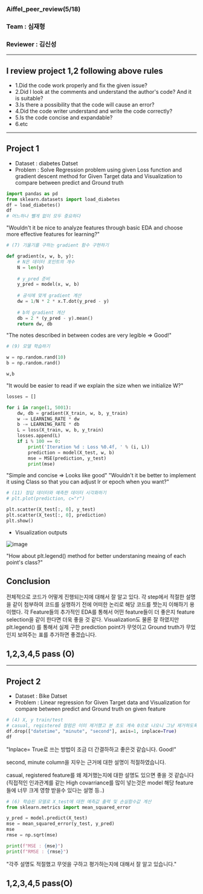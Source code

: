 ### Aiffel_peer_review(5/18)
### Team : 심재형
### Reviewer : 김신성
-----------------------------------------------------------------------
## I review project 1,2 following above rules
- 1.Did the code work properly and fix the given issue?
- 2.Did I look at the comments and understand the author's code? And it is suitable?
- 3.Is there a possibility that the code will cause an error?
- 4.Did the code writer understand and write the code correctly?
- 5.Is the code concise and expandable?
- 6.etc
-----------------------------------------------------------------------
## Project 1
- Dataset : diabetes Datset
- Problem : Solve Regression problem using given Loss function and gradient descent method for Given Target data and Visualization to compare between predict and Ground truth

```python
import pandas as pd
from sklearn.datasets import load_diabetes
df = load_diabetes()
df
# 어느하나 뺄게 없이 모두 중요하다
```
"Wouldn't it be nice to analyze features through basic EDA and choose more effective features for learning?"

```python
# (7) 기울기를 구하는 gradient 함수 구현하기

def gradient(x, w, b, y):
    # N은 데이터 포인트의 개수
    N = len(y)
    
    # y_pred 준비
    y_pred = model(x, w, b)
    
    # 공식에 맞게 gradient 계산
    dw = 1/N * 2 * x.T.dot(y_pred - y)
        
    # b의 gradient 계산
    db = 2 * (y_pred - y).mean()
    return dw, db
```
"The notes described in between codes are very legible => Good!"
```python
# (9) 모델 학습하기

w = np.random.rand(10)
b = np.random.rand()

w,b
```
"It would be easier to read if we explain the size when we initialize W?"
```python
losses = []

for i in range(1, 5001):
    dw, db = gradient(X_train, w, b, y_train)
    w -= LEARNING_RATE * dw
    b -= LEARNING_RATE * db
    L = loss(X_train, w, b, y_train)
    losses.append(L)
    if i % 100 == 0:
        print('Iteration %d : Loss %0.4f, ' % (i, L))
        prediction = model(X_test, w, b)
        mse = MSE(prediction, y_test)
        print(mse)
  ```
"Simple and concise => Looks like good"
"Wouldn't it be better to implement it using Class so that you can adjust lr or epoch when you want?"
```python
# (11) 정답 데이터와 예측한 데이터 시각화하기
# plt.plot(prediction, c="r")

plt.scatter(X_test[:, 0], y_test)
plt.scatter(X_test[:, 0], prediction)
plt.show()
```
- Visualization outputs


![image](https://github.com/horizon-sim/aiffel_project/assets/91248817/ecfa1e82-89f4-439b-9f23-ab375aaf935d)

"How about plt.legend() method for better understaning meaing of each point's class?"

## Conclusion
전체적으로 코드가 어떻게 진행되는지에 대해서 잘 알고 있다. 각 step에서 적절한 설명을 같이 첨부하여 코드를 실행하기 전에 어떠한 논리로 해당 코드를 짯는지 이해하기 용이했다.
각 Feature들의 추가적인 EDA를 통해서 어떤 feature들이 더 좋은지 feature selection을 같이 한다면 더욱 좋을 것 같다.
Visualization도 물론 잘 하였지만 plt.legend() 를 통해서 실제 구한 prediction point가 무엇이고 Ground truth가 무었인지 보여주는 표를 추가하면 좋겠습니다.

## 1,2,3,4,5 pass (O)
 
-----------------------------------------------------------------------
## Project 2
- Dataset : Bike Datset
- Problem : Linear regression for Given Target data and Visualization for compare between predict and Ground truth on given feature
```python
# (4) X, y train/test
# casual, registered 컬럼은 이미 제거했고 분 초도 계속 0으로 나오니 그냥 제거하도록 하겠습니다.
df.drop(["datetime", "minute", "second"], axis=1, inplace=True)
df
```
"Inplace= True로 쓰는 방법이 조금 더 간결하하고 좋은것 같습니다. Good!"

second, minute column을 지우는 근거에 대한 설명이 적절하였습니다.

casual, registered feature를 왜 제거했는지에 대한 설명도 있으면 좋을 것 같습니다(직접적인 인과관계를 같는 High covarriance를 많이 넣는것은 model 해당 feature들에 너무 크게 영향 받을수 있다는 설명 등..)
```python
# (6) 학습된 모델로 X_test에 대한 예측값 출력 및 손실함수값 계산
from sklearn.metrics import mean_squared_error

y_pred = model.predict(X_test)
mse = mean_squared_error(y_test, y_pred)
mse
rmse = np.sqrt(mse)

print(f"MSE : {mse}")
print(f"RMSE : {rmse}")
```
"각주 설명도 적절했고 무엇을 구하고 평가하는지에 대해서 잘 알고 있습니다."

## 1,2,3,4,5 pass(O)
